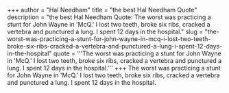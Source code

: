 +++
author = "Hal Needham"
title = "the best Hal Needham Quote"
description = "the best Hal Needham Quote: The worst was practicing a stunt for John Wayne in 'McQ.' I lost two teeth, broke six ribs, cracked a vertebra and punctured a lung. I spent 12 days in the hospital."
slug = "the-worst-was-practicing-a-stunt-for-john-wayne-in-mcq-i-lost-two-teeth-broke-six-ribs-cracked-a-vertebra-and-punctured-a-lung-i-spent-12-days-in-the-hospital"
quote = '''The worst was practicing a stunt for John Wayne in 'McQ.' I lost two teeth, broke six ribs, cracked a vertebra and punctured a lung. I spent 12 days in the hospital.'''
+++
The worst was practicing a stunt for John Wayne in 'McQ.' I lost two teeth, broke six ribs, cracked a vertebra and punctured a lung. I spent 12 days in the hospital.
